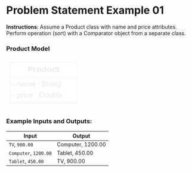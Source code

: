 # Problem Statement Example 01

**Instructions**: Assume a Product class with name and price attributes. Perform operation (sort) with a Comparator
object from a separate class.

### Product Model

![Product Model](https://github.com/souzafcharles/Complete-Java-Object-Oriented-Programming-and-Projects/blob/main/Section_P16_Functional_Programming_and_Lambda_Expressions/ProblemStatementExample01/product-model.png)

### Example Inputs and Outputs:

| **Input**             | **Output**        |
|-----------------------|-------------------|
| `TV`, `900.00`        | Computer, 1200.00 |
| `Computer`, `1200.00` | Tablet, 450.00    |
| `Tablet`, `450.00`    | TV, 900.00        |
